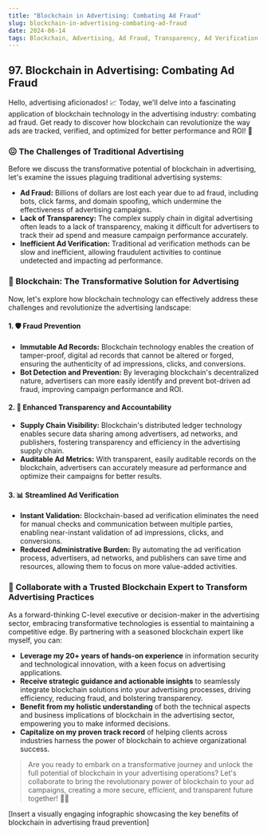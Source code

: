 ```yaml
---
title: "Blockchain in Advertising: Combating Ad Fraud"
slug: blockchain-in-advertising-combating-ad-fraud
date: 2024-06-14
tags: Blockchain, Advertising, Ad Fraud, Transparency, Ad Verification
---
```


## 97. Blockchain in Advertising: Combating Ad Fraud

Hello, advertising aficionados! 📈 Today, we'll delve into a fascinating application of blockchain technology in the advertising industry: combating ad fraud. Get ready to discover how blockchain can revolutionize the way ads are tracked, verified, and optimized for better performance and ROI! 🚀

### 😖 The Challenges of Traditional Advertising

Before we discuss the transformative potential of blockchain in advertising, let's examine the issues plaguing traditional advertising systems:

- **Ad Fraud:** Billions of dollars are lost each year due to ad fraud, including bots, click farms, and domain spoofing, which undermine the effectiveness of advertising campaigns.
- **Lack of Transparency:** The complex supply chain in digital advertising often leads to a lack of transparency, making it difficult for advertisers to track their ad spend and measure campaign performance accurately.
- **Inefficient Ad Verification:** Traditional ad verification methods can be slow and inefficient, allowing fraudulent activities to continue undetected and impacting ad performance.

### 🌟 Blockchain: The Transformative Solution for Advertising

Now, let's explore how blockchain technology can effectively address these challenges and revolutionize the advertising landscape:

#### 1. 🛡️ Fraud Prevention

- **Immutable Ad Records:** Blockchain technology enables the creation of tamper-proof, digital ad records that cannot be altered or forged, ensuring the authenticity of ad impressions, clicks, and conversions.
- **Bot Detection and Prevention:** By leveraging blockchain's decentralized nature, advertisers can more easily identify and prevent bot-driven ad fraud, improving campaign performance and ROI.

#### 2. 🧐 Enhanced Transparency and Accountability

- **Supply Chain Visibility:** Blockchain's distributed ledger technology enables secure data sharing among advertisers, ad networks, and publishers, fostering transparency and efficiency in the advertising supply chain.
- **Auditable Ad Metrics:** With transparent, easily auditable records on the blockchain, advertisers can accurately measure ad performance and optimize their campaigns for better results.

#### 3. 📊 Streamlined Ad Verification

- **Instant Validation:** Blockchain-based ad verification eliminates the need for manual checks and communication between multiple parties, enabling near-instant validation of ad impressions, clicks, and conversions.
- **Reduced Administrative Burden:** By automating the ad verification process, advertisers, ad networks, and publishers can save time and resources, allowing them to focus on more value-added activities.

### 🤝 Collaborate with a Trusted Blockchain Expert to Transform Advertising Practices

As a forward-thinking C-level executive or decision-maker in the advertising sector, embracing transformative technologies is essential to maintaining a competitive edge. By partnering with a seasoned blockchain expert like myself, you can:

- **Leverage my 20+ years of hands-on experience** in information security and technological innovation, with a keen focus on advertising applications.
- **Receive strategic guidance and actionable insights** to seamlessly integrate blockchain solutions into your advertising processes, driving efficiency, reducing fraud, and bolstering transparency.
- **Benefit from my holistic understanding** of both the technical aspects and business implications of blockchain in the advertising sector, empowering you to make informed decisions.
- **Capitalize on my proven track record** of helping clients across industries harness the power of blockchain to achieve organizational success.

> Are you ready to embark on a transformative journey and unlock the full potential of blockchain in your advertising operations? Let's collaborate to bring the revolutionary power of blockchain to your ad campaigns, creating a more secure, efficient, and transparent future together! 🚀💫

[Insert a visually engaging infographic showcasing the key benefits of blockchain in advertising fraud prevention]
